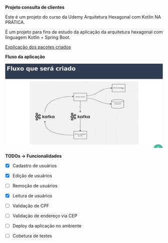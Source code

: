 **Projeto consulta de clientes**

Este é um projeto do curso da Udemy Arquitetura Hexagonal com Kotlin NA PRÁTICA.

É um projeto para fins de estudo da aplicação da arquitetura hexagonal com linguagem Kotlin + Spring Boot.

[Explicação dos pacotes criados](./Arquitetura.md)

**Fluxo da aplicação**

<img src="./assets/fluxo_aplicacao.png"/>


**TODOs -> Funcionalidades**

- [x] Cadastro de usuários
- [x] Edição de usuários
- [ ] Remoção de usuários
- [x] Leitura de usuários
- [ ] Validação de CPF
- [ ] Validação de endereço via CEP
- [ ] Deploy da aplicação no ambiente
- [ ] Cobetura de testes

